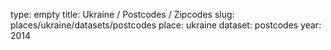 type: empty
title: Ukraine / Postcodes / Zipcodes
slug: places/ukraine/datasets/postcodes
place: ukraine
dataset: postcodes
year: 2014
